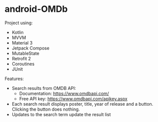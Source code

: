 # android-OMDb

Project using:
- Kotlin
- MVVM
- Material 3
- Jetpack Compose
- MutableState
- Retrofit 2
- Coroutines
- JUnit

Features:
- Search results from OMDB API:
  - Documentation: https://www.omdbapi.com/
  - Free API key: https://www.omdbapi.com/apikey.aspx
- Each search result displays poster, title, year of release and a button. Clicking the button does nothing.
- Updates to the search term update the result list

